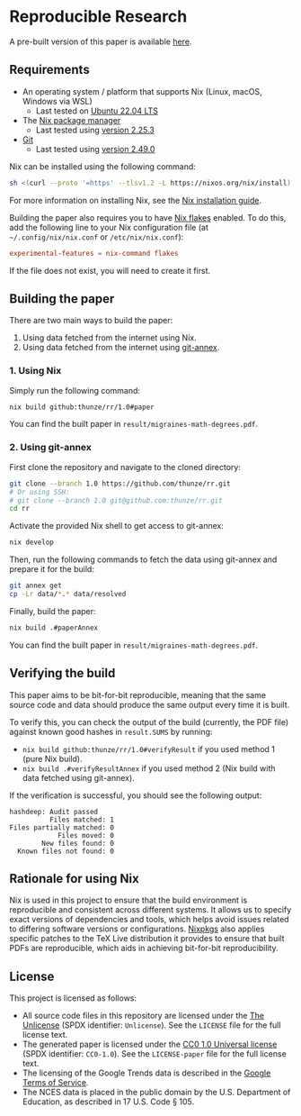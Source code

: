 # Reproducible Research

A pre-built version of this paper is available [here](https://github.com/thunze/rr/blob/1.0/migraines-math-degrees.pdf).

## Requirements

- An operating system / platform that supports Nix (Linux, macOS, Windows via WSL)
  - Last tested on [Ubuntu 22.04 LTS](https://releases.ubuntu.com/jammy/)
- The [Nix package manager](https://nixos.org/download/)
  - Last tested using [version 2.25.3](https://releases.nixos.org/?prefix=nix/nix-2.25.3/)
- [Git](https://git-scm.com/)
  - Last tested using [version 2.49.0](https://mirrors.edge.kernel.org/pub/software/scm/git/)

Nix can be installed using the following command:

```sh
sh <(curl --proto '=https' --tlsv1.2 -L https://nixos.org/nix/install)
```

For more information on installing Nix, see the [Nix installation guide](https://nix.dev/manual/nix/stable/quick-start).

Building the paper also requires you to have [Nix flakes](https://nixos.wiki/wiki/Flakes) enabled. To do this, add the following line to your Nix configuration file (at `~/.config/nix/nix.conf` or `/etc/nix/nix.conf`):

```conf
experimental-features = nix-command flakes
```

If the file does not exist, you will need to create it first.

## Building the paper

There are two main ways to build the paper:

1. Using data fetched from the internet using Nix.
2. Using data fetched from the internet using [git-annex](https://git-annex.branchable.com/).

### 1. Using Nix

Simply run the following command:

```sh
nix build github:thunze/rr/1.0#paper
```

You can find the built paper in `result/migraines-math-degrees.pdf`.

### 2. Using git-annex

First clone the repository and navigate to the cloned directory:

```sh
git clone --branch 1.0 https://github.com/thunze/rr.git
# Or using SSH:
# git clone --branch 1.0 git@github.com:thunze/rr.git
cd rr
```

Activate the provided Nix shell to get access to git-annex:

```sh
nix develop
```

Then, run the following commands to fetch the data using git-annex and prepare it for the build:

```sh
git annex get
cp -Lr data/*.* data/resolved
```

Finally, build the paper:

```sh
nix build .#paperAnnex
```

You can find the built paper in `result/migraines-math-degrees.pdf`.

## Verifying the build

This paper aims to be bit-for-bit reproducible, meaning that the same source code and data should produce the same output every time it is built.

To verify this, you can check the output of the build (currently, the PDF file) against known good hashes in `result.SUMS` by running:

- `nix build github:thunze/rr/1.0#verifyResult` if you used method 1 (pure Nix build).
- `nix build .#verifyResultAnnex` if you used method 2 (Nix build with data fetched using git-annex).

If the verification is successful, you should see the following output:

```
hashdeep: Audit passed
          Files matched: 1
Files partially matched: 0
            Files moved: 0
        New files found: 0
  Known files not found: 0
```

## Rationale for using Nix

Nix is used in this project to ensure that the build environment is reproducible and consistent across different systems. It allows us to specify exact versions of dependencies and tools, which helps avoid issues related to differing software versions or configurations. [Nixpkgs](https://github.com/NixOS/nixpkgs) also applies specific patches to the TeX Live distribution it provides to ensure that built PDFs are reproducible, which aids in achieving bit-for-bit reproducibility.

## License

This project is licensed as follows:

- All source code files in this repository are licensed under the [The Unlicense](https://unlicense.org/) (SPDX identifier: `Unlicense`). See the `LICENSE` file for the full license text.
- The generated paper is licensed under the [CC0 1.0 Universal license](https://creativecommons.org/publicdomain/zero/1.0/) (SPDX identifier: `CC0-1.0`). See the `LICENSE-paper` file for the full license text.
- The licensing of the Google Trends data is described in the [Google Terms of Service](https://web.archive.org/web/20250604045244/https://policies.google.com/terms).
- The NCES data is placed in the public domain by the U.S. Department of Education, as described in 17 U.S. Code § 105.
